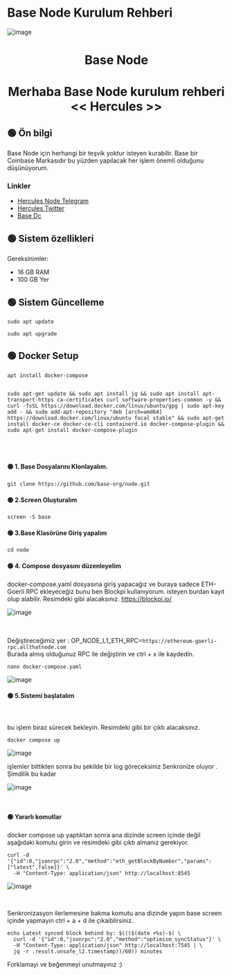 # Base Node Kurulum Rehberi
![image](https://user-images.githubusercontent.com/101635385/224575552-0347013d-400d-44a0-8ea7-955bb2fde062.png)


<h1 align="center"> Base Node </h1>
<h1 align="center"> Merhaba Base Node kurulum rehberi <br> << Hercules >>
</h1>

## 🟢 Ön bilgi

Base Node için herhangi bir teşvik yoktur isteyen kurabilir. Base bir Coinbase Markasıdır bu yüzden yapılacak her işlem önemli olduğunu düşünüyorum. <br>


### Linkler
 * [Hercules Node Telegram](https://t.me/HerculesNode)
 * [Hercules Twitter](https://twitter.com/Hercules4413)
 * [Base Dc](https://discord.gg/buildonbase)
 
 ## 🟢 Sistem özellikleri

Gereksinimler:
- 16 GB RAM
- 100 GB Yer


## 🟢 Sistem Güncelleme
```shell
sudo apt update
```

```shell
sudo apt upgrade
```


## 🟢 Docker Setup

```shell
apt install docker-compose
```

```shell

sudo apt-get update && sudo apt install jq && sudo apt install apt-transport-https ca-certificates curl software-properties-common -y && curl -fsSL https://download.docker.com/linux/ubuntu/gpg | sudo apt-key add - && sudo add-apt-repository "deb [arch=amd64] https://download.docker.com/linux/ubuntu focal stable" && sudo apt-get install docker-ce docker-ce-cli containerd.io docker-compose-plugin && sudo apt-get install docker-compose-plugin

```
<br><br>

#### 🟢 1. Base Dosyalarını Klonlayalım.

```
git clone https://github.com/base-org/node.git
```

#### 🟢 2.Screen Oluşturalım
```
screen -S base
```

#### 🟢 3.Base Klasörüne Giriş yapalım
```
cd node
```

#### 🟢 4. Compose dosyasını düzenleyelim

docker-compose.yaml dosyasına giriş yapacağız ve buraya sadece ETH-Goerli RPC ekleyeceğiz bunu ben Blockpi kullanıyorum. 
isteyen burdan kayıt olup alabilir. Resimdeki gibi alacaksınız.
https://blockpi.io/

![image](https://user-images.githubusercontent.com/101635385/224577263-05a12817-0da0-4638-b91b-44916c3e2b7c.png)


<br><br>
Değiştireceğimiz yer : OP_NODE_L1_ETH_RPC=`https://ethereum-goerli-rpc.allthatnode.com`
<br>
Burada almış olduğunuz RPC ile değiştirin ve ctrl + x ile kaydedin.


```
nano docker-compose.yaml
```

![image](https://user-images.githubusercontent.com/101635385/224575903-f8e376ab-e7ff-42c9-bd11-3518a35e2092.png)



#### 🟢 5.Sistemi başlatalım 

<br>

bu işlem biraz sürecek bekleyin. Resimdeki gibi bir çıktı alacaksınız. <br>

```
docker compose up
```

![image](https://user-images.githubusercontent.com/101635385/224575974-59704a03-6f97-4831-9461-03fee8d00793.png)


işlemler bittikten sonra bu şekilde bir log göreceksiniz Senkronize oluyor . Şimdilik bu kadar

![image](https://user-images.githubusercontent.com/101635385/224576077-60d2aae7-5dbc-42a5-8881-42e7a29afb62.png)


<br>

#### 🟢 Yararlı komutlar


docker compose up yaptıktan sonra ana dizinde screen içinde değil aşağıdaki komutu girin ve resimdeki gibi çıktı almanız gerekiyor.

```
curl -d '{"id":0,"jsonrpc":"2.0","method":"eth_getBlockByNumber","params":["latest",false]}' \
  -H "Content-Type: application/json" http://localhost:8545
```
![image](https://user-images.githubusercontent.com/101635385/224576325-64d53939-3ea7-4527-84b9-e9f8f0aec477.png)

<br>


Senkronizasyon ilerlemesine bakma komutu ana dizinde yapın base screen içinde yapmayın ctrl + a + d ile çıkaiblirsiniz.

```
echo Latest synced block behind by: $((($(date +%s)-$( \
  curl -d '{"id":0,"jsonrpc":"2.0","method":"optimism_syncStatus"}' \
  -H "Content-Type: application/json" http://localhost:7545 | \
  jq -r .result.unsafe_l2.timestamp))/60)) minutes
```


Forklamayı ve beğenmeyi unutmayınız :)
